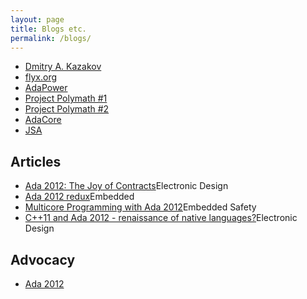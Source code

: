 ```yaml
---
layout: page
title: Blogs etc.
permalink: /blogs/
---
```


- [Dmitry A. Kazakov](http://www.dmitry-kazakov.de)
- [flyx.org](https://flyx.org)
- [AdaPower](http://www.adapower.com)
- [Project Polymath #1](http://blog.projectpolymath.org/ada-2012-tutorial_01/)
- [Project Polymath #2](http://blog.projectpolymath.org/ada-2012-tutorial_02/)
- [AdaCore](https://blog.adacore.com)
- [JSA](http://www.jacob-sparre.dk)

## Articles

- [Ada 2012: The Joy of Contracts](https://www.electronicdesign.com/technologies/dev-tools/article/21796233/ada-2012-the-joy-of-contracts)Electronic Design
- [Ada 2012 redux](https://www.embedded.com/ada-2012-redux/)Embedded
- [Multicore Programming with Ada 2012](http://files.iccmedia.com/pdf/basdec12p10.pdf)Embedded Safety
- [C++11 and Ada 2012 - renaissance of native languages?](https://www.electronicdesign.com/technologies/embedded-revolution/article/21796232/c11-and-ada-2012-renaissance-of-native-languages)Electronic Design
 
## Advocacy

- [Ada 2012](http://www.ada2012.org)
